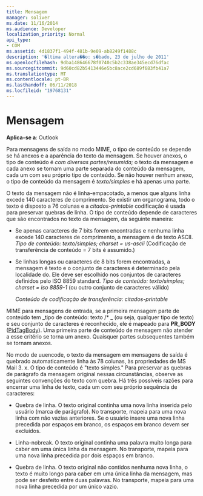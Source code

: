 ```yaml
---
title: Mensagem
manager: soliver
ms.date: 11/16/2014
ms.audience: Developer
localization_priority: Normal
api_type:
- COM
ms.assetid: 4d1837f1-494f-481b-9e09-ab8249f1488c
description: '�ltima altera��o: s�bado, 23 de julho de 2011'
ms.openlocfilehash: 9dba148646678f0740c5b2c338ae345ecd76dfac
ms.sourcegitcommit: 9d60cd82b5413446e5bc8ace2cd689f683fb41a7
ms.translationtype: MT
ms.contentlocale: pt-BR
ms.lasthandoff: 06/11/2018
ms.locfileid: "19768131"
---
```

# <a name="message-text"></a>Mensagem

  
  
**Aplica-se a**: Outlook 
  
Para mensagens de saída no modo MIME, o tipo de conteúdo se depende se há anexos e a aparência do texto da mensagem. Se houver anexos, o tipo de conteúdo é _com diversas partes/resumida;_ o texto da mensagem e cada anexo se tornam uma parte separada do conteúdo da mensagem, cada um com seu próprio tipo de conteúdo. Se não houver nenhum anexo, o tipo de conteúdo da mensagem é _texto/simples_ e há apenas uma parte. 
  
O texto da mensagem não é linha-empacotado, a menos que alguns linha excede 140 caracteres de comprimento. Se existir um organograma, todo o texto é disposto a 76 colunas e a _citados-printable_ codificação é usada para preservar quebras de linha. O tipo de conteúdo depende de caracteres que são encontrados no texto da mensagem, da seguinte maneira: 
  
- Se apenas caracteres de 7 bits forem encontradas e nenhuma linha excede 140 caracteres de comprimento, a mensagem é de texto ASCII. _Tipo de conteúdo: texto/simples; charset = us-ascii_ (Codificação de transferência de conteúdo = 7 bits é assumido.) 
    
- Se linhas longas ou caracteres de 8 bits forem encontradas, a mensagem é texto e o conjunto de caracteres é determinado pela localidade do. Ele deve ser escolhido nos conjuntos de caracteres definidos pelo ISO 8859 standard. _Tipo de conteúdo: texto/simples; charset = iso 8859-1_ (ou outro conjunto de caracteres válido) 
    
     _Conteúdo de codificação de transferência: citados-printable_
    
MIME para mensagens de entrada, se a primeira mensagem parte de conteúdo tem _tipo de conteúdo: texto /\* _ (ou seja, qualquer tipo de texto) e seu conjunto de caracteres é reconhecido, ele é mapeado para **PR_BODY** ([PidTagBody](pidtagbody-canonical-property.md)). Uma primeira parte de conteúdo de mensagem não atender a esse critério se torna um anexo. Quaisquer partes subsequentes também se tornam anexos.
  
No modo de uuencode, o texto da mensagem em mensagens de saída é quebrado automaticamente linha às 78 colunas, às propriedades de MS Mail 3. x. O tipo de conteúdo é "texto simples." Para preservar as quebras de parágrafo da mensagem original nessas circunstâncias, observe as seguintes convenções do texto com quebra. Há três possíveis razões para encerrar uma linha de texto, cada um com seu próprio sequência de caracteres:
  
- Quebra de linha. O texto original continha uma nova linha inserida pelo usuário (marca de parágrafo). No transporte, mapeia para uma nova linha com não vazias anteriores. Se o usuário insere uma nova linha precedida por espaços em branco, os espaços em branco devem ser excluídos.
    
- Linha-nobreak. O texto original continha uma palavra muito longa para caber em uma única linha da mensagem. No transporte, mapeia para uma nova linha precedida por dois espaços em branco.
    
- Quebra de linha. O texto original não contidos nenhuma nova linha, o texto é muito longo para caber em uma única linha da mensagem, mas pode ser desfeito entre duas palavras. No transporte, mapeia para uma nova linha precedida por um único vazio.
    

